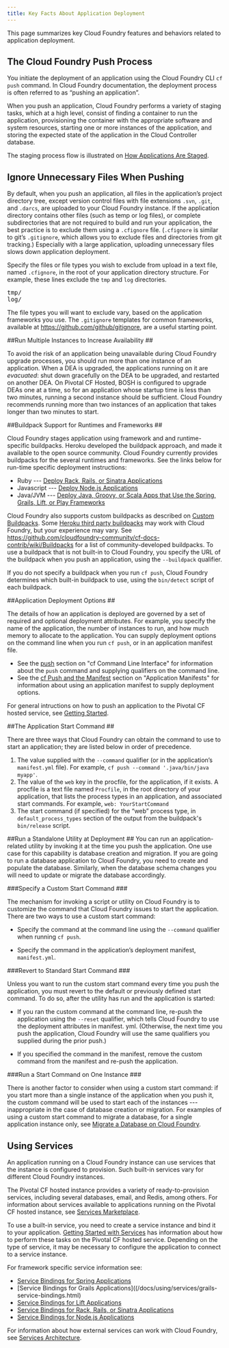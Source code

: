 ```yaml
---
title: Key Facts About Application Deployment
---
```



This page summarizes key Cloud Foundry features and behaviors related to application deployment.

## <a id='push-process'></a>The Cloud Foundry Push Process ##

You initiate the deployment of an application using the Cloud Foundry CLI `cf push` command. In Cloud Foundry documentation, the deployment process is often referred to as “pushing an application”.

When you push an application, Cloud Foundry performs a variety of staging tasks, which at a high level, consist of finding a container to run the application, provisioning the container with the appropriate software and system resources, starting one or more instances of the application, and storing the expected state of the application in the Cloud Controller database.

The staging process flow is illustrated on [How Applications Are Staged](/docs/running/architecture/how-applications-are-staged.html).

## <a id='exclude'></a>Ignore Unnecessary Files When Pushing ##

By default, when you push an application, all files in the application’s project directory tree, except version control files with file extensions `.svn`, `.git`, and `.darcs`, are uploaded to your Cloud Foundry instance. If the application directory contains other files (such as temp or log files), or complete subdirectories that are not required to build and run your application, the best practice is to exclude them using a `.cfignore` file. (`.cfignore` is similar to git’s `.gitignore`, which allows you to exclude files and directories from git tracking.)  Especially with a large application, uploading unnecessary files slows down application deployment.

Specify the files or file types you wish to exclude from upload in a text file, named `.cfignore`, in the root of your application directory structure.  For example, these lines exclude the `tmp` and `log` directories.

<pre class="terminal">
tmp/
log/
</pre>

The file types you will want to exclude vary, based on the application frameworks you use. The `.gitignore` templates for common frameworks, available at https://github.com/github/gitignore, are a useful starting point.

##<a id='instances'></a>Run Multiple Instances to Increase Availability ##

To avoid the risk of an application being unavailable during Cloud Foundry upgrade processes, you should run more than one instance of an application. When a DEA is upgraded, the applications running on it are _evacuated_: shut down gracefully on the DEA to be upgraded, and restarted on another DEA. On Pivotal CF Hosted, BOSH is configured to upgrade DEAs one at a time, so for an application whose startup time is less than two minutes, running a second instance should be sufficient. Cloud Foundry recommends running more than two instances of an application that takes longer than two minutes to start.


##<a id='buildpacks'></a>Buildpack Support for Runtimes and Frameworks ##

Cloud Foundry stages application using framework and and runtime-specific buildpacks. Heroku developed the buildpack approach, and made it available to the open source community.  Cloud Foundry currently provides buildpacks for the several runtimes and frameworks.  See the links below for run-time specific deployment instructions:

* Ruby --- [Deploy Rack, Rails, or Sinatra Applications](/docs/using/deploying-apps/ruby/index.html)
* Javascript --- [Deploy Node.js Applications](/docs/using/deploying-apps/javascript/index.html)
* Java/JVM --- [Deploy Java, Groovy, or Scala Apps that Use the Spring, Grails, Lift, or Play Frameworks](/docs/using/deploying-apps/jvm/index.html)

Cloud Foundry also supports custom buildpacks as described on [Custom Buildpacks](/docs/using/deploying-apps/buildpacks.html).  Some <a href="https://devcenter.heroku.com/articles/third-party-buildpacks">Heroku third party buildpacks</a> may work with Cloud Foundry, but your experience may vary. See https://github.com/cloudfoundry-community/cf-docs-contrib/wiki/Buildpacks for a list of community-developed buildpacks. To use a buildpack that is not built-in to Cloud Foundry, you specify the URL of the buildpack when you push an application, using the `--buildpack` qualifier.

If you do not specify a buildpack when you run `cf push`, Cloud Foundry determines which built-in buildpack to use, using the `bin/detect` script of each buildpack.

##<a id='deploy-options'></a>Application Deployment Options ##

The details of how an application is deployed are governed by a set of required and optional deployment attributes. For example, you specify the name of the application, the number of instances to run, and how much memory to allocate to the application.  You can supply deployment options on the command line when you run `cf push`, or in an application manifest file.

* See the [push](/docs/using/managing-apps/cf/index.html#push) section on "cf Command Line Interface" for information about the `push` command and supplying qualifiers on the command line.
* See the [cf Push and the Manifest](manifest.html#push-and-manifest) section on "Application Manifests" for information about using an application manifest to supply deployment options.


For general intructions on how to push an application to the Pivotal CF hosted service, see [Getting Started](/docs/dotcom/getting-started.html).

##<a id='start-command'></a>The Application Start Command ##

There are three ways that Cloud Foundry can obtain the command to use to start an application; they are listed below in order of precedence.

1. The value supplied with the `--command` qualifier (or in the application’s `manifest.yml` file). For example, `cf push --command '.java/bin/java myapp'`.
1. The value of the `web` key in the procfile, for the application, if it exists. A procfile is a text file named `Procfile`, in the root directory of your application, that lists the process types in an application, and associated start commands. For example, `web: YourStartCommand`
1. The start command (if specified) for the “web” process type, in `default_process_types` section of the output from the buildpack's `bin/release` script.

##<a id='run-utility'></a>Run a Standalone Utility at Deployment ##
You can run an application-related utility by invoking it at the time you push the application.
One use case for this capability is database creation and migration.  If you are going to run a database application to Cloud Foundry, you need to create and populate the database.  Similarly, when the database schema changes you will need to update or migrate the database accordingly.

###<a id='custom-start'></a>Specify a Custom Start Command ###


The mechanism for invoking a script or utility on Cloud Foundry is to customize the command that Cloud Foundry issues to start the application. There are two ways to use a custom start command:

* Specify the command at the command line using the `--command` qualifier when running `cf push`.

* Specify the command in the application’s deployment manifest, `manifest.yml`.

###<a id='revert-start'></a>Revert to Standard Start Command ###

Unless you want to run the custom start command every time you push the application, you must revert to the default or previously defined start command. To do so, after the utility has run and the application is started:

* If you ran the custom command at the command line, re-push the application using the `--reset` qualifier, which tells Cloud Foundry to use the deployment attributes in manifest. yml. (Otherwise, the next time you push the application, Cloud Foundry will use the same qualifiers you supplied during the prior push.)

* If you specified the command in the manifest, remove the custom command from the manifest and re-push the application.

###<a id='single-app'></a>Run a Start Command on One Instance ###

There is another factor to consider when using a custom start command:  if you start more than a single instance of the application when you push it, the custom command will be used to start each of the instances ---inappropriate in the case of database creation or migration. For examples of using a custom start command to migrate a database, for a single application instance only, see [Migrate a Database on Cloud Foundry](/docs/using/deploying-apps/migrate-db.html).

## <a id='services'></a>Using Services ##

An application running on a Cloud Foundry instance can use services that the instance is configured to provision. Such built-in services vary for different Cloud Foundry instances.

The Pivotal CF hosted instance provides a variety of ready-to-provision services, including several databases, email, and Redis, among others.  For information about services available to applications running on the Pivotal CF hosted instance, see [Services Marketplace](/docs/dotcom/marketplace/services/index.html).

To use a built-in service, you need to create a service instance and bind it to your application.  [Getting Started with Services](/docs/dotcom/adding-a-service.html) has information about how to perform these tasks on the  Pivotal CF hosted service. Depending on the type of service, it may be necessary to configure the application to connect to a service instance.

For framework specific service information see:

* [Service Bindings for Spring Applications](/docs/using/services/spring-service-bindings.html)
* [Service Bindings for Grails Applications]((/docs/using/services/grails-service-bindings.html)
* [Service Bindings for Lift Applications](/docs/using/services/lift-service-bindings.html)
* [Service Bindings for Rack, Rails, or Sinatra Applications](/docs/using/services/ruby-service-bindings.html)
* [Service Bindings for Node.js Applications](/docs/using/services/node-service-bindings.html)

For information about how external services can work with Cloud Foundry, see [Services Architecture](/docs/running/architecture/services/index.html).




